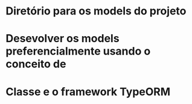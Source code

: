 # Diretório para os models do projeto

#  Desevolver os models preferencialmente usando o conceito de
# Classe e o framework TypeORM
